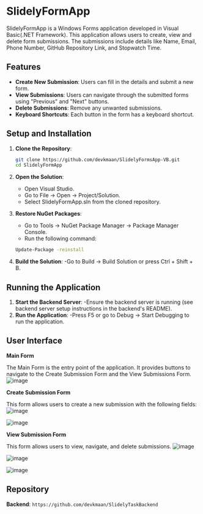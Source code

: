 # SlidelyFormApp

SlidelyFormApp is a Windows Forms application developed in Visual Basic(.NET Framework). This application allows users to create, view and delete form submissions. The submissions include details like Name, Email, Phone Number, GitHub Repository Link, and Stopwatch Time.

## Features

- **Create New Submission**: Users can fill in the details and submit a new form.
- **View Submissions**: Users can navigate through the submitted forms using "Previous" and "Next" buttons.
- **Delete Submissions**: Remove any unwanted submissions.
- **Keyboard Shortcuts**: Each button in the form has a keyboard shortcut. 

## Setup and Installation

1. **Clone the Repository**:
   
   ```bash
   git clone https://github.com/devkmaan/SlidelyFormsApp-VB.git
   cd SlidelyFormApp
   ```
3. **Open the Solution**:
   - Open Visual Studio.
   - Go to File -> Open -> Project/Solution.
   - Select SlidelyFormApp.sln from the cloned repository.
4. **Restore NuGet Packages**:
   - Go to Tools -> NuGet Package Manager -> Package Manager Console.
   - Run the following command:

   ```bash
   Update-Package -reinstall
   ```
5. **Build the Solution**:
   -Go to Build -> Build Solution or press Ctrl + Shift + B.


## Running the Application

1. **Start the Backend Server**:
   -Ensure the backend server is running (see backend server setup instructions in the backend's README).
2. **Run the Application**:
   -Press F5 or go to Debug -> Start Debugging to run the application.

## User Interface

**Main Form**

The Main Form is the entry point of the application. It provides buttons to navigate to the Create Submission Form and the View Submissions Form.
![image](https://github.com/devkmaan/SlidelyFormsApp-VB/assets/140909236/a7faffa1-f44f-4c7f-b874-df5f75c4720b)



**Create Submission Form**

This form allows users to create a new submission with the following fields:
![image](https://github.com/devkmaan/SlidelyFormsApp-VB/assets/140909236/010a618b-7491-43b0-a4e3-a8a064cd98be)


![image](https://github.com/devkmaan/SlidelyFormsApp-VB/assets/140909236/dfbdd601-6395-483a-88d6-b9527489a250)


**View Submission Form**

This form allows users to view, navigate, and delete submissions.
![image](https://github.com/devkmaan/SlidelyFormsApp-VB/assets/140909236/15decf92-8a1a-47ee-8495-3315bd38d6e1)

![image](https://github.com/devkmaan/SlidelyFormsApp-VB/assets/140909236/620ba929-16dc-482b-bb3a-826a486f3dd6)


![image](https://github.com/devkmaan/SlidelyFormsApp-VB/assets/140909236/4670f1ee-2f1a-40c5-b743-7a7b3228d07e)

## Repository

**Backend**: `https://github.com/devkmaan/SlidelyTaskBackend`

